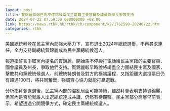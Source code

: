 ```yaml
---
layout: post
title: 賀錦麗據報已馬不停蹄致電民主黨籍主要官員及議員與州長爭取支持
date: 2024-07-22 07:59:50.000000000 +08:00
link: https://news.rthk.hk/rthk/ch/component/k2/1762590-20240722.htm
categories: rthk
---
```


美國總統拜登在民主黨內部強大壓力下，宣布退出2024年總統選舉，不再尋求連任，全力支持副總統賀錦麗成為民主黨總統候選人。

報道指誓言爭取黨內提名的賀錦麗，開始馬不停蹄打電話給民主黨籍的主要官員、國會議員及州長，爭取他們支持。賀錦麗較早時說將竭盡全力團結民主黨及國家，擊敗共和黨總統候選人、前總統特朗普及對方的極端議程，又指距離大選投票日仍有超過100日，將共同奮戰，強調齊心協力就能打贏選戰。

分析指拜登退選後，民主黨內部的混亂局面可能持續，雖然拜登表明支持賀錦麗，但黨內是否能就誰人出選總統達成共識，仍然有待觀察。民主黨部分高層早前表示，希望透過公開競爭方式，確定民主黨總統候選人。
